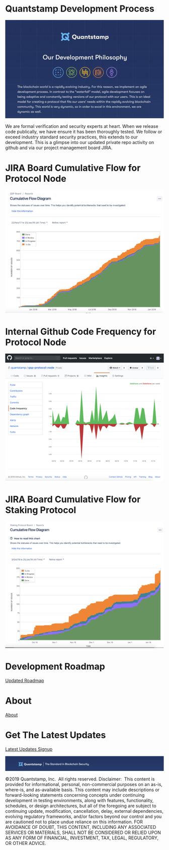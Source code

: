# Quantstamp Development Process

![DevProcess](OurDevelopmentPhilosophy.png)

We are formal verification and security experts at heart. When we release code publically, we have ensure it has been thoroughly tested. We follow or exceed industry standard security practices, this extends to our development. This is a glimpse into our updated private repo activity on github and via our project management board JIRA.

# JIRA Board Cumulative Flow for Protocol Node

![JIRABoardCumulativeFlow](QSPBoardCumulativeFlow.png)

# Internal Github Code Frequency for Protocol Node

![CodeFrequency](QSPCodeFrequency.png)

# JIRA Board Cumulative Flow for Staking Protocol

![JIRABoardStaking](StakingBoardCumulativeFlow.png)

# Development Roadmap

[Updated Roadmap](https://medium.com/quantstamp/quantstamp-visual-timeline-q4-2018-b61c369fea26)

# About

[About](https://quantstamp.com/about)

# Get The Latest Updates

[Latest Updates Signup](http://bit.ly/QSPNews)

[![Footer](Footer.png)](https://quantstamp.com/)


©2019 Quantstamp, Inc.  All rights reserved.
Disclaimer:  This content is provided for informational, personal, non-commercial purposes on an as-is, where-is, and as-available basis. This content may include descriptions or forward-looking statements concerning concepts under continuing development in testing environments, along with features, functionality, schedules, or design architectures, but all of the foregoing are subject to continuing update, modification, cancellation, delay, external dependencies, evolving regulatory frameworks, and/or factors beyond our control and you are cautioned not to place undue reliance on this information. FOR AVOIDANCE OF DOUBT, THIS CONTENT, INCLUDING ANY ASSOCIATED SERVICES OR MATERIALS, SHALL NOT BE CONSIDERED OR RELIED UPON AS ANY FORM OF FINANCIAL, INVESTMENT, TAX, LEGAL, REGULATORY, OR OTHER ADVICE.

